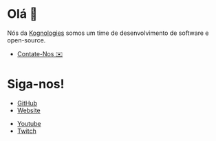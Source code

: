 # Olá 👋

Nós da [Kognologies](https://kognologies.000webhostapp.com) somos um time de desenvolvimento de software e open-source. 

- [Contate-Nos ✉️](https://kognologies.000webhostapp.com/#contact)

# Siga-nos!

- [GitHub](https://github.com/Kognologies-Team)
- [Website](https://kognologies.000webhostapp.com/)
<!-- - [Discord](#)-->
- [Youtube](https://www.youtube.com/channel/UC8MpfETlRK04bUJkEmfV5LQ)
- [Twitch](https://www.twitch.tv/kognologies)
